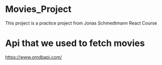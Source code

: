 # Movies_Project
This project is a practice project from Jonas Schmedtmann React Course
# Api that we used to fetch movies
https://www.omdbapi.com/ 
